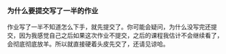 ### 为什么要提交写了一半的作业
作业写了一半不知道怎么下手，就先提交了。你可能会疑问，为什么没写完还提交，因为我感觉自己之后如果这次作业不提交，之后的课程我估计不会继续看了，会彻底彻底放羊。所以就直接硬着头皮先交了，还请见谅哈。
